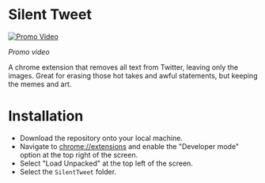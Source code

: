 # Silent Tweet

[![Promo Video](http://img.youtube.com/vi/xbZZbepBkj4/0.jpg)](https://www.youtube.com/watch?v=xbZZbepBkj4 "Promo Video")

*Promo video*

A chrome extension that removes all text from Twitter, leaving only the images. Great for erasing those hot takes and awful statements, but keeping the memes and art.

# Installation
* Download the repository onto your local machine.
* Navigate to [chrome://extensions](chrome://extensions) and enable the "Developer mode" option at the top right of the screen.
* Select "Load Unpacked" at the top left of the screen.
* Select the `SilentTweet` folder.
